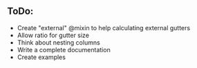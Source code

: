 ## ToDo:
- Create "external" @mixin to help calculating external gutters
- Allow ratio for gutter size
- Think about nesting columns
- Write a complete documentation
- Create examples